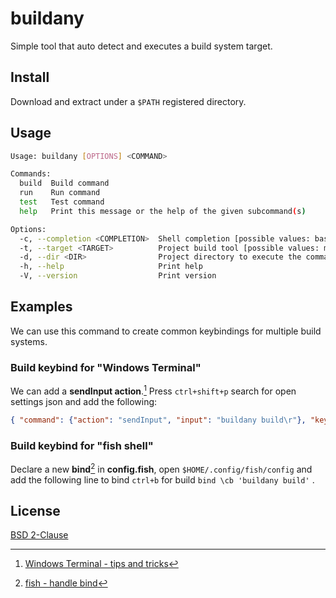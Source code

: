 # buildany

Simple tool that auto detect and executes a build system target.

## Install

Download and extract under a `$PATH` registered directory.

## Usage

```sh
Usage: buildany [OPTIONS] <COMMAND>

Commands:
  build  Build command
  run    Run command
  test   Test command
  help   Print this message or the help of the given subcommand(s)

Options:
  -c, --completion <COMPLETION>  Shell completion [possible values: bash, elvish, fish, powershell, zsh]
  -t, --target <TARGET>          Project build tool [possible values: make, task, earthly, mix, cargo, go, docker-compose, docker]
  -d, --dir <DIR>                Project directory to execute the command
  -h, --help                     Print help
  -V, --version                  Print version

```

## Examples

We can use this command to create common keybindings for multiple build systems.

### Build keybind for "Windows Terminal"

We can add a **sendInput action**.[^1] Press `ctrl+shift+p` search for open settings json and add the following:

```json
{ "command": {"action": "sendInput", "input": "buildany build\r"}, "keys": "ctrl+shift+b" }
```

### Build keybind for "fish shell"

Declare a new **bind**[^2] in **config.fish**, open `$HOME/.config/fish/config` and
add the following line to bind `ctrl+b` for build `bind \cb 'buildany build'` .

[^1]: [Windows Terminal - tips and tricks](https://learn.microsoft.com/en-us/windows/terminal/tips-and-tricks#send-input-commands-with-a-key-binding)
[^2]: [fish - handle bind](https://fishshell.com/docs/current/cmds/bind.html)

## License

[BSD 2-Clause](https://choosealicense.com/licenses/bsd-2-clause/)
